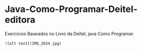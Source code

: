 # Java-Como-Programar-Deitel-editora
Exercicios Baseados no Livro da Deitel,  java Como Programar.

	![alt text](IMG_2634.jpg)